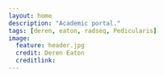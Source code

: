```yaml
---
layout: home
description: "Academic portal."
tags: [deren, eaton, radseq, Pedicularis]
image:
  feature: header.jpg
  credit: Deren Eaton
  creditlink: 
---
```

